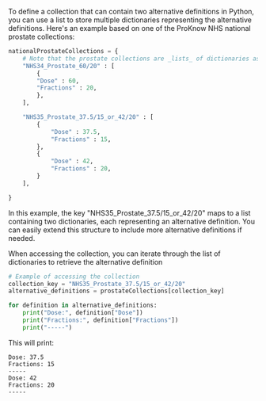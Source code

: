  
To define a collection that can contain two alternative definitions in Python, you can use a list to store multiple dictionaries representing the alternative definitions. Here's an example based on  one of the ProKnow NHS national prostate collections:

```python
nationalProstateCollections = {
    # Note that the prostate collections are _lists_ of dictionaries as there are multiple definitions for NHS35
    "NHS34_Prostate_60/20" : [
        {
        "Dose" : 60,
        "Fractions" : 20,
        },
    ],

    "NHS35_Prostate_37.5/15_or_42/20" : [
        {
            "Dose" : 37.5,
            "Fractions" : 15,
        },
        {
            "Dose" : 42,
            "Fractions" : 20,
        }
    ],

}
```

In this example, the key "NHS35_Prostate_37.5/15_or_42/20" maps to a list containing two dictionaries, each representing an alternative definition. You can easily extend this structure to include more alternative definitions if needed.

When accessing the collection, you can iterate through the list of dictionaries to retrieve the alternative definition

```python
# Example of accessing the collection
collection_key = "NHS35_Prostate_37.5/15_or_42/20"
alternative_definitions = prostateCollections[collection_key]

for definition in alternative_definitions:
    print("Dose:", definition["Dose"])
    print("Fractions:", definition["Fractions"])
    print("-----")
```

This will print:
```text
Dose: 37.5
Fractions: 15
-----
Dose: 42
Fractions: 20
-----
```


